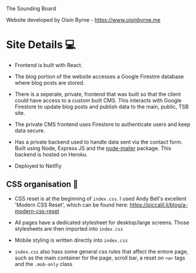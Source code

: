 The Sounding Board

Website developed by Oisín Byrne - https://www.oisinbyrne.me

# Site Details :computer: #

- Frontend is built with React.

- The blog portion of the website accesses a Google Firestire database where blog posts are stored.

- There is a seperate, private, frontend that was built so that the client could have access to a custom built CMS. This interacts with Google Firestore to update blog posts and publish data to the main, public, TSB site.

- The private CMS frontend uses Firestore to authenticate users and keep data secure.

- Has a private backend used to handle data sent via the contact form. Built using Node, Express JS and the [node-mailer]('https://nodemailer.com/about/') package. This backend is hosted on Heroku.

- Deployed to Netlfiy



## CSS organisation :art: ##

- CSS reset is at the beginning of ```index.css```. I used Andy Bell's excellent 'Modern CSS Reset', which can be found here: https://piccalil.li/blog/a-modern-css-reset

- All pages have a dedicated stylesheet for desktop/large screens. Those stylesheets are then imported into ```index.css```

- Mobile styling is written directly into ```index.css```

- ```index.css``` also hass some general css rules that affect the entore page, such as the main container for the page, scroll bar, a reset on ```<a>``` tags and the ```.mob-only``` class
